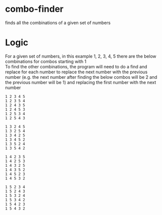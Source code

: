 # combo-finder
finds all the combinations of a given set of numbers

# Logic
For a given set of numbers, in this example 1, 2, 3, 4, 5 there are the below combinations for combos starting with 1  
To find the other combinations, the program will need to do a find and replace for each number to replace the next number with the previous number (e.g. the next number after finding the below combos will be 2 and the previous number will be 1) and replacing the first number with the next number


`1 2 3 4 5`  
`1 2 3 5 4`  
`1 2 4 3 5`  
`1 2 4 5 3`  
`1 2 5 3 4`  
`1 2 5 4 3`


`1 3 2 4 5`  
`1 3 2 5 4`  
`1 3 4 2 5`  
`1 3 4 5 2`  
`1 3 5 2 4`  
`1 3 5 4 2`


`1 4 2 3 5`  
`1 4 2 5 3`  
`1 4 3 2 5`  
`1 4 3 5 2`  
`1 4 5 2 3`  
`1 4 5 3 2`


`1 5 2 3 4`  
`1 5 2 4 3`  
`1 5 3 2 4`  
`1 5 3 4 2`  
`1 5 4 2 3`  
`1 5 4 3 2`